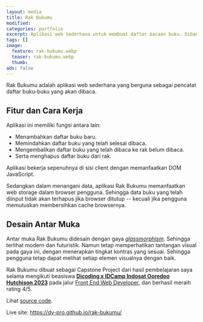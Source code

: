 ```yaml
---
layout: media
title: Rak Bukumu
modified:
categories: portfolio
excerpt: Aplikasi web sederhana untuk membuat daftar bacaan buku. Dibangun menggunakan HTML, CSS dan JavaScript.
tags: []
image: 
  feature: rak-bukumu.webp
  teaser: rak-bukumu.webp
  thumb:
ads: false  
---
```


Rak Bukumu adalah aplikasi web sederhana yang berguna sebagai pencatat daftar buku-buku yang akan dibaca.

## Fitur dan Cara Kerja

Aplikasi ini memiliki fungsi antara lain: 
- Menambahkan daftar buku baru.
- Memindahkan daftar buku yang telah selesai dibaca.
- Mengembalikan daftar buku yang telah dibaca ke rak belum dibaca.
- Serta menghapus daftar buku dari rak.

Aplikasi bekerja sepenuhnya di sisi client dengan memanfaatkan DOM JavaScript.

Sedangkan dalam menangani data, aplikasi Rak Bukumu memanfaatkan web storage dalam browser pengguna. Sehingga data buku yang telah diinput tidak akan terhapus jika browser ditutup -- kecuali jika pengguna memutuskan membersihkan cache browsernya.

## Desain Antar Muka

Antar muka Rak Bukumu didesain dengan gaya [_glassmorphism_](https://www.interaction-design.org/literature/topics/glassmorphism). Sehingga terlihat modern dan futuristik. Namun tetap memperhatikan tantangan visual pada gaya ini, dengan menerapkan tingkat kontras yang sesuai. Sehingga pengguna tetap dapat melihat setiap elemen visualnya dengan baik.

Rak Bukumu dibuat sebagai Capstone Project dari hasil pembelajaran saya selama mengikuti beasiswa [**Dicoding x IDCamp Indosat Ooredoo Hutchison 2023**](http://idcamp.ioh.co.id/) pada jalur [Front End Web Developer](https://www.dicoding.com/learningpaths/22), dan berhasil meraih rating 4/5.

Lihat <a href="https://github.com/dy-pro/rak-bukumu/" target="_blank">source code</a>.

Live site: <a href="https://dy-pro.github.io/rak-bukumu/" target="_blank">https://dy-pro.github.io/rak-bukumu/</a>
